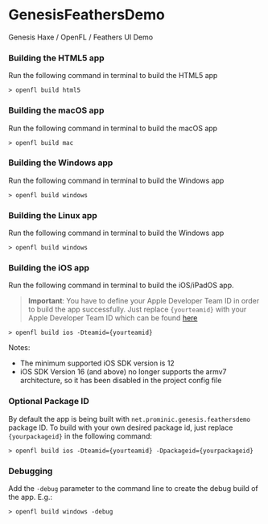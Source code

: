 # GenesisFeathersDemo
Genesis Haxe / OpenFL / Feathers UI Demo

### Building the HTML5 app

Run the following command in terminal to build the HTML5 app

`> openfl build html5`

### Building the macOS app

Run the following command in terminal to build the macOS app

`> openfl build mac`

### Building the Windows app

Run the following command in terminal to build the Windows app

`> openfl build windows`

### Building the Linux app

Run the following command in terminal to build the Windows app

`> openfl build windows`

### Building the iOS app

Run the following command in terminal to build the iOS/iPadOS app.

> **Important**: You have to define your Apple Developer Team ID in order to build the app successfully. Just replace `{yourteamid}` with your Apple Developer Team ID which can be found [here](https://developer.apple.com/account/#MembershipDetailsCard)

`> openfl build ios -Dteamid={yourteamid}`

Notes:
- The minimum supported iOS SDK version is 12
- iOS SDK Version 16 (and above) no longer supports the armv7 architecture, so it has been disabled in the project config file

### Optional Package ID

By default the app is being built with `net.prominic.genesis.feathersdemo` package ID. To build with your own desired package id, just replace `{yourpackageid}` in the following command:

`> openfl build ios -Dteamid={yourteamid} -Dpackageid={yourpackageid}`

### Debugging

Add the `-debug` parameter to the command line to create the debug build of the app. E.g.:

`> openfl build windows -debug`
